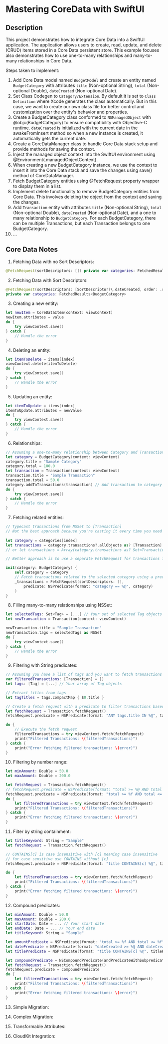 #  Mastering CoreData with SwiftUI

## Description
This project demonstrates how to integrate Core Data into a SwiftUI application. The application allows users to create, read, update, and delete (CRUD) items stored in a Core Data persistent store. This example focuses also demonstrates how to use one-to-many relationships and many-to-many relationships in Core Data.

Steps taken to implement:
1. Add Core Data model named `BudgetModel` and create an entity named `BudgetCategory` with attributes `title` (Non-optional String), `total` (Non-optional Double), `dateCreated` (Non-optional Date). 
2. Set Class Codegen to `Category/Extension`. By default it is set to `Class Definition` where Xcode generates the class automatically. But in this case, we want to create our own class file for better control and customization over the entity's behavior and properties.
3. Create a BudgetCategory class conformed to `NSManagedObject` with @objc(BudgetCategory) to ensure compatibility with Objective-C runtime. `dateCreated` is initialized with the current date in the awakeFromInsert method so when a new instance is created, it automatically gets the current date.
4. Create a CoreDataManager class to handle Core Data stack setup and provide methods for saving the context.
5. Inject the managed object context into the SwiftUI environment using @Environment(\.managedObjectContext). 
6. When creating a new BudgetCategory instance, we use the context to insert it into the Core Data stack and save the changes using save() method of CoreDataManager.
7. Fetch BudgetCategory entities using @FetchRequest property wrapper to display them in a list.
8. Implement delete functionality to remove BudgetCategory entities from Core Data. This involves deleting the object from the context and saving the changes.
9. Add `Transaction` entity with attributes `title` (Non-optional String), `total` (Non-optional Double), `dateCreated` (Non-optional Date), and a one to many relationship to `BudgetCategory`. For each BudgetCategory, there can be multiple Transactions, but each Transaction belongs to one BudgetCategory. 
10. ...

## Core Data Notes

1. Fetching Data with no Sort Descriptors:
```swift
@FetchRequest(sortDescriptors: []) private var categories: FetchedResults<BudgetCategory>
```

2. Fetching Data with Sort Descriptors:
```swift
@FetchRequest(sortDescriptors: [SortDescriptor(\.dateCreated, order: .reverse)])
private var categories: FetchedResults<BudgetCategory>
```

3. Creating a new entity:
```swift
let newItem = CoreDataItem(context: viewContext)
newItem.attributes = value
do {
    try viewContext.save()
} catch {
    // Handle the error
}
```

4. Deleting an entity:
```swift
let itemToDelete = items[index]
viewContext.delete(itemToDelete)
do {
    try viewContext.save()
} catch {
    // Handle the error
}
```

5. Updating an entity:
```swift
let itemToUpdate = items[index]
itemToUpdate.attributes = newValue
do {
    try viewContext.save()
} catch {
    // Handle the error
}
```

6. Relationships:
```swift
// Assuming a one-to-many relationship between Category and Transaction
let category = BudgetCategory(context: viewContext)
category.title = "Sample Category"
category.total = 100.0
let transaction = Transaction(context: viewContext)
transaction.title = "Sample Transaction"
transaction.total = 50.0
category.addToTransactions(transaction) // Add transaction to category's transactions set
do {
    try viewContext.save()
} catch {
    // Handle the error
}
```

7. Fetching related entities:
```swift
// Typecast transactions from NSSet to [Transaction]
// Not the best approach because you're casting it every time you need to access transactions and changes to the transactions of a category won't be automatically reflected in the UI
 
let category = categories[index]
let transactions = category.transactions?.allObjects as? [Transaction] ?? []
// or let transactions = Array(category.transactions as? Set<Transaction> ?? [])

// Better approach is to use a separate FetchRequest for transactions filtered by the selected category

init(category: BudgetCategory) {
    self.category = category
    // Fetch transactions related to the selected category using a predicate and setting it to the FetchRequest using _transactions (_ is used to access the property wrapper directly and set its value, if we don't use _ we would be accessing the wrapped value)
    _transactions = FetchRequest(sortDescriptors: [],
        predicate: NSPredicate(format: "category == %@", category)
    )
}
```

8. Filling many-to-many relationships using NSSet:
```swift
let selectedTags: Set<Tag> = [...] // Your set of selected Tag objects 
let newTransaction = Transaction(context: viewContext)

newTransaction.title = "Sample Transaction"
newTransaction.tags = selectedTags as NSSet
do {
    try viewContext.save()
} catch {
    // Handle the error
}
```


9. Filtering with String predicates:
```swift
// Assuming you have a list of tags and you want to fetch transactions that have any of those tags
var filteredTransactions: [Transaction] = []
let tags: [Tag] = [...] // Your array of Tag objects

// Extract titles from tags
let tagTitles = tags.compactMap { $0.title }

// Create a fetch request with a predicate to filter transactions based on tag titles
let fetchRequest = Transaction.fetchRequest()
fetchRequest.predicate = NSPredicate(format: "ANY tags.title IN %@", tagTitles)

do {
    // Execute the fetch request
    filteredTransactions = try viewContext.fetch(fetchRequest)
    print("Filtered Transactions: \(filteredTransactions)")
} catch {
    print("Error fetching filtered transactions: \(error)")
}
```

10. Filtering by number range:
```swift
let minAmount: Double = 50.0
let maxAmount: Double = 200.0

let fetchRequest = Transaction.fetchRequest()
// fetchRequest.predicate = NSPredicate(format: "total >= %@ AND total <= %@", NSNumber(value: minAmount), NSNumber(value: maxAmount))
fetchRequest.predicate = NSPredicate(format: "total >= %f AND total <= %f", minAmount, maxAmount)
do {
    let filteredTransactions = try viewContext.fetch(fetchRequest)
    print("Filtered Transactions: \(filteredTransactions)")
} catch {
    print("Error fetching filtered transactions: \(error)")
}
```

11. Filter by string containment:
```swift
let titleKeyword: String = "Sample"
let fetchRequest = Transaction.fetchRequest()

// CONTAINS[c] is case insensitive with [c] meaning case insensitive
// for case sensitive use CONTAINS without [c]
fetchRequest.predicate = NSPredicate(format: "title CONTAINS[c] %@", titleKeyword)

do {
    let filteredTransactions = try viewContext.fetch(fetchRequest)
    print("Filtered Transactions: \(filteredTransactions)")
} catch {
    print("Error fetching filtered transactions: \(error)")
}
```

12. Compound predicates:
```swift
let minAmount: Double = 50.0
let maxAmount: Double = 200.0
let startDate: Date = ... // Your start date
let endDate: Date = ... // Your end date
let titleKeyword: String = "Sample"

let amountPredicate = NSPredicate(format: "total >= %f AND total <= %f", minAmount, maxAmount)
let datePredicate = NSPredicate(format: "dateCreated >= %@ AND dateCreated <= %@", startDate as NSDate, endDate as NSDate)
let titlePredicate = NSPredicate(format: "title CONTAINS[c] %@", titleKeyword)

let compoundPredicate = NSCompoundPredicate(andPredicateWithSubpredicates: [amountPredicate, datePredicate, titlePredicate])
let fetchRequest = Transaction.fetchRequest()
fetchRequest.predicate = compoundPredicate
do {
    let filteredTransactions = try viewContext.fetch(fetchRequest)
    print("Filtered Transactions: \(filteredTransactions)")
} catch {
    print("Error fetching filtered transactions: \(error)")
}
```

13. Simple Migration:

14. Complex Migration:

15. Transformable Attributes:

16. CloudKit Integration:


